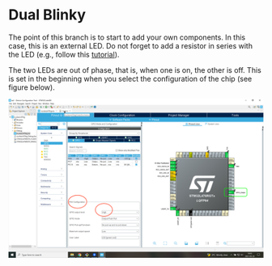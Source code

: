 # Dual Blinky
The point of this branch is to start to add your own components.
In this case, this is an external LED.
Do not forget to add a resistor in series with the LED (e.g., follow this [tutorial](https://www.evilmadscientist.com/2012/resistors-for-leds/)).

The two LEDs are out of phase, that is, when one is on, the other is off.
This is set in the beginning when you select the configuration of the chip (see figure below).

![Chip configuration](dualBlinkyIO.png)